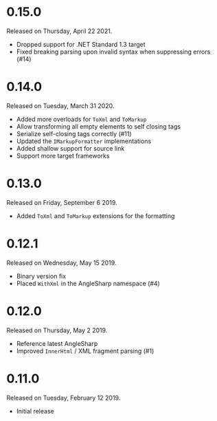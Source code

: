 # 0.15.0

Released on Thursday, April 22 2021.

- Dropped support for .NET Standard 1.3 target
- Fixed breaking parsing upon invalid syntax when suppressing errors (#14)

# 0.14.0

Released on Tuesday, March 31 2020.

- Added more overloads for `ToXml` and `ToMarkup`
- Allow transforming all empty elements to self closing tags
- Serialize self-closing tags correctly (#11)
- Updated the `IMarkupFormatter` implementations
- Added shallow support for source link
- Support more target frameworks

# 0.13.0

Released on Friday, September 6 2019.

- Added `ToXml` and `ToMarkup` extensions for the formatting

# 0.12.1

Released on Wednesday, May 15 2019.

- Binary version fix
- Placed `WithXml` in the AngleSharp namespace (#4)

# 0.12.0

Released on Thursday, May 2 2019.

- Reference latest AngleSharp
- Improved `InnerHtml` / XML fragment parsing (#1)

# 0.11.0

Released on Tuesday, February 12 2019.

- Initial release
